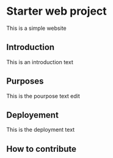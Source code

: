 # Starter web project
This is a simple website 

## Introduction
This is an introduction text

## Purposes
This is the pourpose text edit

## Deployement 
This is the deployment text

## How to contribute
